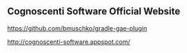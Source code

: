 ## Cognoscenti Software Official Website

https://github.com/bmuschko/gradle-gae-plugin

http://cognoscenti-software.appspot.com/